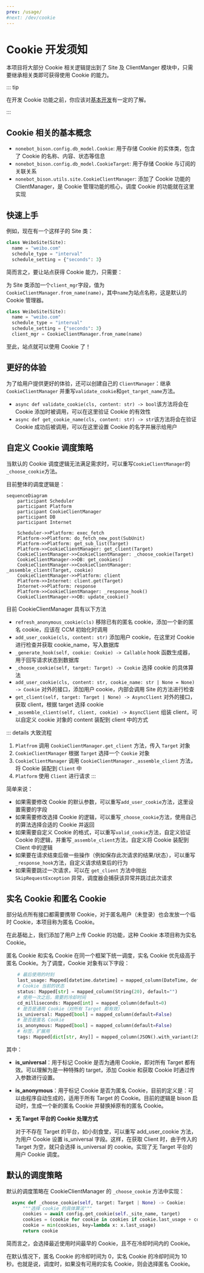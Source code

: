 ```yaml
---
prev: /usage/
#next: /dev/cookie
---
```


# Cookie 开发须知

本项目将大部分 Cookie 相关逻辑提出到了 Site 及 ClientManger 模块中，只需要继承相关类即可获得使用 Cookie 的能力。

::: tip

在开发 Cookie 功能之前，你应该对[基本开发](/dev/#基本开发)有一定的了解。

:::

## Cookie 相关的基本概念

- `nonebot_bison.config.db_model.Cookie`: 用于存储 Cookie 的实体类，包含了 Cookie 的名称、内容、状态等信息
- `nonebot_bison.config.db_model.CookieTarget`: 用于存储 Cookie 与订阅的关联关系
- `nonebot_bison.utils.site.CookieClientManager`: 添加了 Cookie 功能的 ClientManager，是 Cookie 管理功能的核心，调度 Cookie 的功能就在这里实现

## 快速上手

例如，现在有一个这样子的 Site 类：

```python
class WeiboSite(Site):
  name = "weibo.com"
  schedule_type = "interval"
  schedule_setting = {"seconds": 3}
```

简而言之，要让站点获得 Cookie 能力，只需要：

为 Site 类添加一个`client_mgr`字段，值为`CookieClientManager.from_name(name)`，其中`name`为站点名称，这是默认的 Cookie 管理器。

```python {5}
class WeiboSite(Site):
  name = "weibo.com"
  schedule_type = "interval"
  schedule_setting = {"seconds": 3}
  client_mgr = CookieClientManager.from_name(name)
```

至此，站点就可以使用 Cookie 了！

## 更好的体验

为了给用户提供更好的体验，还可以创建自己的 `ClientManager`：继承 `CookieClientManager` 并重写`validate_cookie`和`get_target_name`方法。

- `async def validate_cookie(cls, content: str) -> bool`该方法将会在 Cookie 添加时被调用，可以在这里验证 Cookie 的有效性
- `async def get_cookie_name(cls, content: str) -> str`该方法将会在验证 Cookie 成功后被调用，可以在这里设置 Cookie 的名字并展示给用户

## 自定义 Cookie 调度策略

当默认的 Cookie 调度逻辑无法满足需求时，可以重写`CookieClientManager`的`_choose_cookie`方法。

目前整体的调度逻辑是：

```mermaid
sequenceDiagram
    participant Scheduler
    participant Platform
    participant CookieClientManager
    participant DB
    participant Internet

    Scheduler->>Platform: exec_fetch
    Platform->>Platform: do_fetch_new_post(SubUnit)
    Platform->>Platform: get_sub_list(Target)
    Platform->>CookieClientManager: get_client(Target)
    CookieClientManager->>CookieClientManager: _choose_cookie(Target)
    CookieClientManager->>DB: get_cookies()
    CookieClientManager->>CookieClientManager: _assemble_client(Target, cookie)
    CookieClientManager->>Platform: client
    Platform->>Internet: client.get(Target)
    Internet->>Platform: response
    Platform->>CookieClientManager: _response_hook()
    CookieClientManager->>DB: update_cookie()

```

目前 CookieClientManager 具有以下方法

- `refresh_anonymous_cookie(cls)` 移除已有的匿名 cookie，添加一个新的匿名 cookie，应该在 CCM 初始化时调用
- `add_user_cookie(cls, content: str)` 添加用户 cookie，在这里对 Cookie 进行检查并获取 cookie_name，写入数据库
- `_generate_hook(self, cookie: Cookie) -> Callable` hook 函数生成器，用于回写请求状态到数据库
- `_choose_cookie(self, target: Target) -> Cookie` 选择 cookie 的具体算法
- `add_user_cookie(cls, content: str, cookie_name: str | None = None) -> Cookie` 对外的接口，添加用户 cookie，内部会调用 Site 的方法进行检查
- `get_client(self, target: Target | None) -> AsyncClient` 对外的接口，获取 client，根据 target 选择 cookie
- `_assemble_client(self, client, cookie) -> AsyncClient` 组装 client，可以自定义 cookie 对象的 content 装配到 client 中的方式

::: details 大致流程

1. `Platfrom` 调用 `CookieClientManager.get_client` 方法，传入 `Target` 对象
2. `CookieClientManager` 根据 `Target` 选择一个 `Cookie` 对象
3. `CookieClientManager` 调用 `CookieClientManager._assemble_client` 方法，将 Cookie 装配到 `Client` 中
4. `Platform` 使用 `Client` 进行请求
   :::

简单来说：

- 如果需要修改 Cookie 的默认参数，可以重写`add_user_cookie`方法，这里设置需要的字段
- 如果需要修改选择 Cookie 的逻辑，可以重写`_choose_cookie`方法，使用自己的算法选择合适的 Cookie 并返回
- 如果需要自定义 Cookie 的格式，可以重写`valid_cookie`方法，自定义验证 Cookie 的逻辑，并重写`_assemble_client`方法，自定义将 Cookie 装配到 Client 中的逻辑
- 如果要在请求结束后做一些操作（例如保存此次请求的结果/状态），可以重写`_response_hook`方法，自定义请求结束后的行为
- 如果需要跳过一次请求，可以在 `get_client` 方法中抛出 `SkipRequestException` 异常，调度器会捕获该异常并跳过此次请求

## 实名 Cookie 和匿名 Cookie

部分站点所有接口都需要携带 Cookie，对于匿名用户（未登录）也会发放一个临时 Cookie，本项目称为匿名 Cookie。

在此基础上，我们添加了用户上传 Cookie 的功能，这种 Cookie 本项目称为实名 Cookie。

匿名 Cookie 和实名 Cookie 在同一个框架下统一调度，实名 Cookie 优先级高于匿名 Cookie。为了调度，Cookie 对象有以下字段：

```python
    # 最后使用的时刻
    last_usage: Mapped[datetime.datetime] = mapped_column(DateTime, default=datetime.datetime(1970, 1, 1))
    # Cookie 当前的状态
    status: Mapped[str] = mapped_column(String(20), default="")
    # 使用一次之后，需要的冷却时间
    cd_milliseconds: Mapped[int] = mapped_column(default=0)
    # 是否是通用 Cookie（对所有 Target 都有效）
    is_universal: Mapped[bool] = mapped_column(default=False)
    # 是否是匿名 Cookie
    is_anonymous: Mapped[bool] = mapped_column(default=False)
    # 标签，扩展用
    tags: Mapped[dict[str, Any]] = mapped_column(JSON().with_variant(JSONB, "postgresql"), default={})
```

其中：

- **is_universal**：用于标记 Cookie 是否为通用 Cookie，即对所有 Target 都有效。可以理解为是一种特殊的 target，添加 Cookie 和获取 Cookie 时通过传入参数进行设置。

- **is_anonymous**：用于标记 Cookie 是否为匿名 Cookie，目前的定义是：可以由程序自动生成的，适用于所有 Target 的 Cookie。目前的逻辑是 bison 启动时，生成一个新的匿名 Cookie 并替换掉原有的匿名 Cookie。

- **无 Target 平台的 Cookie 处理方式**

  对于不存在 Target 的平台，如小刻食堂，可以重写 add_user_cookie 方法，为用户 Cookie 设置 is_universal 字段。这样，在获取 Client 时，由于传入的 Target 为空，就只会选择 is_universal 的 cookie。实现了无 Target 平台的用户 Cookie 调度。

## 默认的调度策略

默认的调度策略在 CookieClientManager 的 `_choose_cookie` 方法中实现：

```python
  async def _choose_cookie(self, target: Target | None) -> Cookie:
      """选择 cookie 的具体算法"""
      cookies = await config.get_cookie(self._site_name, target)
      cookies = (cookie for cookie in cookies if cookie.last_usage + cookie.cd < datetime.now())
      cookie = min(cookies, key=lambda x: x.last_usage)
      return cookie
```

简而言之，会选择最近使用时间最早的 Cookie，且不在冷却时间内的 Cookie。

在默认情况下，匿名 Cookie 的冷却时间为 0，实名 Cookie 的冷却时间为 10 秒。也就是说，调度时，如果没有可用的实名 Cookie，则会选择匿名 Cookie。
